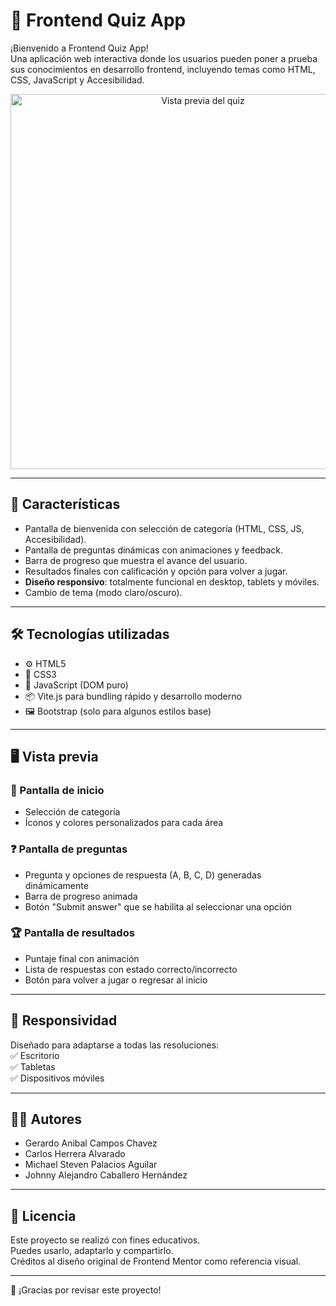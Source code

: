 # 🧠 Frontend Quiz App

¡Bienvenido a Frontend Quiz App!  
Una aplicación web interactiva donde los usuarios pueden poner a prueba sus conocimientos en desarrollo frontend, incluyendo temas como HTML, CSS, JavaScript y Accesibilidad.

<div align="center">
  <img src="https://res.cloudinary.com/dz209s6jk/image/upload/f_auto,q_auto,w_700/Challenges/wcxhsnz3foidwbzshiia.jpg" alt="Vista previa del quiz" width="600"/>
</div>

---

## 🚀 Características

- Pantalla de bienvenida con selección de categoría (HTML, CSS, JS, Accesibilidad).
- Pantalla de preguntas dinámicas con animaciones y feedback.
- Barra de progreso que muestra el avance del usuario.
- Resultados finales con calificación y opción para volver a jugar.
- **Diseño responsivo**: totalmente funcional en desktop, tablets y móviles.
- Cambio de tema (modo claro/oscuro).

---

## 🛠️ Tecnologías utilizadas

- ⚙️ HTML5  
- 🎨 CSS3
- 🧠 JavaScript (DOM puro)  
- 📦 Vite.js para bundling rápido y desarrollo moderno  
- 🖼️ Bootstrap (solo para algunos estilos base)  

---

## 🖥️ Vista previa

### 🏁 Pantalla de inicio
- Selección de categoría
- Íconos y colores personalizados para cada área

### ❓ Pantalla de preguntas
- Pregunta y opciones de respuesta (A, B, C, D) generadas dinámicamente
- Barra de progreso animada
- Botón "Submit answer" que se habilita al seleccionar una opción

### 🏆 Pantalla de resultados
- Puntaje final con animación
- Lista de respuestas con estado correcto/incorrecto
- Botón para volver a jugar o regresar al inicio

---

## 📱 Responsividad

Diseñado para adaptarse a todas las resoluciones:  
✅ Escritorio  
✅ Tabletas  
✅ Dispositivos móviles

---

## 🧑‍💻 Autores

- Gerardo Anibal Campos Chavez
- Carlos Herrera Alvarado
- Michael Steven Palacios Aguilar
- Johnny Alejandro Caballero Hernández

---

## 📄 Licencia

Este proyecto se realizó con fines educativos.  
Puedes usarlo, adaptarlo y compartirlo.  
Créditos al diseño original de Frontend Mentor como referencia visual.

---

🎯 ¡Gracias por revisar este proyecto!  


